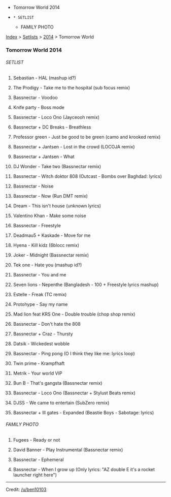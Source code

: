   * Tomorrow World 2014
  *     * SETLIST
    * FAMILY PHOTO

[Index](https://www.reddit.com/r/bassnectar/wiki/index) >
[Setlists](https://www.reddit.com/r/bassnectar/wiki/interactive/setlists) >
[2014](https://www.reddit.com/r/bassnectar/wiki/interactive/setlists/2014) >
Tomorrow World

### Tomorrow World 2014

###### SETLIST

  1. Sebastian - HAL (mashup id?)

  2. The Prodigy - Take me to the hospital (sub focus remix)

  3. Bassnectar - Voodoo 

  4. Knife party - Boss mode 

  5. Bassnectar - Loco Ono (Jayceooh remix)

  6. Bassnectar + DC Breaks - Breathless 

  7. Professor green - Just be good to be green (camo and krooked remix)

  8. Bassnectar + Jantsen - Lost in the crowd (LOCOJA remix)

  9. Bassnectar + Jantsen - What 

  10. DJ Wonder - Take two (Bassnectar remix)

  11. Bassnectar - Witch doktor 808 (Outcast - Bombs over Baghdad: lyrics)

  12. Bassnectar - Noise 

  13. Bassnectar - Now (Run DMT remix)

  14. Dream - This isn't house (unknown lyrics)

  15. Valentino Khan - Make some noise 

  16. Bassnectar - Freestyle 

  17. Deadmau5 + Kaskade - Move for me 

  18. Hyena - Kill kidz (6blocc remix)

  19. Joker - Midnight (Bassnectar remix)

  20. Tek one - Hate you (mashup id?)

  21. Bassnectar - You and me 

  22. Seven lions - Nepenthe (Bangladesh - 100 + Freestyle lyrics mashup)

  23. Estelle - Freak (TC remix)

  24. Protohype - Say my name 

  25. Mad lion feat KRS One - Double trouble (chop shop remix)

  26. Bassnectar - Don't hate the 808

  27. Bassnectar + Craz - Thursty 

  28. Datsik - Wickedest wobble 

  29. Bassnectar - Ping pong (O I think they like me: lyrics loop)

  30. Twin prime - Krampfhaft 

  31. Metrik - Your world VIP 

  32. Bun B - That's gangsta (Bassnectar remix)

  33. Bassnectar - Loco Ono (Bassnectar + Stylust Beats remix)

  34. DJSS - We came to entertain (SubZero remix)

  35. Bassnectar + Ill gates - Expanded (Beastie Boys - Sabotage: lyrics)

###### FAMILY PHOTO

  1. Fugees - Ready or not

  2. David Banner - Play Instrumental (Bassnectar remix)

  3. Bassnectar - Ephemeral 

  4. Bassnectar - When I grow up (Only lyrics: "AZ double E it's a rocket launcher right here")

* * *

Credit: [/u/ben10103](/u/ben10103)

